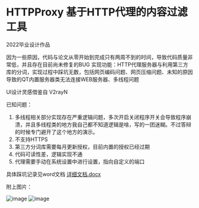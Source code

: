 # HTTPProxy 基于HTTP代理的内容过滤工具
2022毕业设计作品

因为一些原因，代码与论文从零开始到完成只有两周不到的时间，导致代码质量非常低，并且存在目前尚未修复的BUG
实现功能：HTTP代理服务器与利用第三方库的分词，实现过程中踩坑无数，包括网页编码问题、网页压缩问题、未知的原因导致的QT内置服务器类无法连接WEB服务器、多线程问题

UI设计灵感借鉴自 V2rayN

已知问题：
1. 多线程相关部分实现存在严重逻辑问题，多次开启关闭程序开关会导致程序崩溃，并且多线程类的地方我自己都不知道逻辑是啥，写的一团迷糊。不过答辩的时候专门避开了这个地方的演示。
2. 不支持HTTPS
3. 第三方分词库需要每月更新授权，目前内置的授权已经过期
4. 代码可读性差，逻辑实现不通
5. 代理需要手动在系统设置中进行设置，指向自定义的端口

具体踩坑记录见word文档  [详细文档.docx](https://github.com/Qiaofanxing/HTTPProxy/files/11279290/default.docx)


附上图片：

![image](https://user-images.githubusercontent.com/41269801/233241800-cfeb2f40-e4f5-494d-b08e-9a7bcf0e354b.png)
![image](https://user-images.githubusercontent.com/41269801/233241878-cb98ac1b-bd7f-4c85-8726-26b444690811.png)
